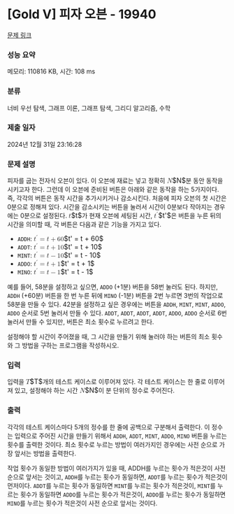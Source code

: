 # [Gold V] 피자 오븐 - 19940 

[문제 링크](https://www.acmicpc.net/problem/19940) 

### 성능 요약

메모리: 110816 KB, 시간: 108 ms

### 분류

너비 우선 탐색, 그래프 이론, 그래프 탐색, 그리디 알고리즘, 수학

### 제출 일자

2024년 12월 31일 23:16:28

### 문제 설명

<p>피자를 굽는 전자식 오븐이 있다. 이 오븐에 재료는 넣고 정확히 <mjx-container class="MathJax" jax="CHTML" style="font-size: 109%; position: relative;"><mjx-math class="MJX-TEX" aria-hidden="true"><mjx-mi class="mjx-i"><mjx-c class="mjx-c1D441 TEX-I"></mjx-c></mjx-mi></mjx-math><mjx-assistive-mml unselectable="on" display="inline"><math xmlns="http://www.w3.org/1998/Math/MathML"><mi>N</mi></math></mjx-assistive-mml><span aria-hidden="true" class="no-mathjax mjx-copytext">$N$</span></mjx-container>분 동안 동작을 시키고자 한다. 그런데 이 오븐에 준비된 버튼은 아래와 같은 동작을 하는 5가지이다. 즉, 각각의 버튼은 동작 시간을 추가시키거나 감소시킨다. 처음에 피자 오븐의 첫 시간은 0분으로 정해져 있다. 시간을 감소시키는 버튼을 눌러서 시간이 0분보다 작아지는 경우에는 0분으로 설정된다. <mjx-container class="MathJax" jax="CHTML" style="font-size: 109%; position: relative;"><mjx-math class="MJX-TEX" aria-hidden="true"><mjx-mi class="mjx-i"><mjx-c class="mjx-c1D461 TEX-I"></mjx-c></mjx-mi></mjx-math><mjx-assistive-mml unselectable="on" display="inline"><math xmlns="http://www.w3.org/1998/Math/MathML"><mi>t</mi></math></mjx-assistive-mml><span aria-hidden="true" class="no-mathjax mjx-copytext">$t$</span></mjx-container>가 현재 오븐에 세팅된 시간, <mjx-container class="MathJax" jax="CHTML" style="font-size: 109%; position: relative;"><mjx-math class="MJX-TEX" aria-hidden="true"><mjx-msup><mjx-mi class="mjx-i"><mjx-c class="mjx-c1D461 TEX-I"></mjx-c></mjx-mi><mjx-script style="vertical-align: 0.363em;"><mjx-mo class="mjx-var" size="s"><mjx-c class="mjx-c2032"></mjx-c></mjx-mo></mjx-script></mjx-msup></mjx-math><mjx-assistive-mml unselectable="on" display="inline"><math xmlns="http://www.w3.org/1998/Math/MathML"><msup><mi>t</mi><mo data-mjx-alternate="1">′</mo></msup></math></mjx-assistive-mml><span aria-hidden="true" class="no-mathjax mjx-copytext">$t'$</span></mjx-container>은 버튼을 누른 뒤의 시간을 의미할 때, 각 버튼은 다음과 같은 기능을 가지고 있다.</p>

<ul>
	<li><code>ADDH</code>: <mjx-container class="MathJax" jax="CHTML" style="font-size: 109%; position: relative;"><mjx-math class="MJX-TEX" aria-hidden="true"><mjx-msup><mjx-mi class="mjx-i"><mjx-c class="mjx-c1D461 TEX-I"></mjx-c></mjx-mi><mjx-script style="vertical-align: 0.363em;"><mjx-mo class="mjx-var" size="s"><mjx-c class="mjx-c2032"></mjx-c></mjx-mo></mjx-script></mjx-msup><mjx-mo class="mjx-n" space="4"><mjx-c class="mjx-c3D"></mjx-c></mjx-mo><mjx-mi class="mjx-i" space="4"><mjx-c class="mjx-c1D461 TEX-I"></mjx-c></mjx-mi><mjx-mo class="mjx-n" space="3"><mjx-c class="mjx-c2B"></mjx-c></mjx-mo><mjx-mn class="mjx-n" space="3"><mjx-c class="mjx-c36"></mjx-c><mjx-c class="mjx-c30"></mjx-c></mjx-mn></mjx-math><mjx-assistive-mml unselectable="on" display="inline"><math xmlns="http://www.w3.org/1998/Math/MathML"><msup><mi>t</mi><mo data-mjx-alternate="1">′</mo></msup><mo>=</mo><mi>t</mi><mo>+</mo><mn>60</mn></math></mjx-assistive-mml><span aria-hidden="true" class="no-mathjax mjx-copytext">$t' = t + 60$</span> </mjx-container></li>
	<li><code>ADDT</code>: <mjx-container class="MathJax" jax="CHTML" style="font-size: 109%; position: relative;"><mjx-math class="MJX-TEX" aria-hidden="true"><mjx-msup><mjx-mi class="mjx-i"><mjx-c class="mjx-c1D461 TEX-I"></mjx-c></mjx-mi><mjx-script style="vertical-align: 0.363em;"><mjx-mo class="mjx-var" size="s"><mjx-c class="mjx-c2032"></mjx-c></mjx-mo></mjx-script></mjx-msup><mjx-mo class="mjx-n" space="4"><mjx-c class="mjx-c3D"></mjx-c></mjx-mo><mjx-mi class="mjx-i" space="4"><mjx-c class="mjx-c1D461 TEX-I"></mjx-c></mjx-mi><mjx-mo class="mjx-n" space="3"><mjx-c class="mjx-c2B"></mjx-c></mjx-mo><mjx-mn class="mjx-n" space="3"><mjx-c class="mjx-c31"></mjx-c><mjx-c class="mjx-c30"></mjx-c></mjx-mn></mjx-math><mjx-assistive-mml unselectable="on" display="inline"><math xmlns="http://www.w3.org/1998/Math/MathML"><msup><mi>t</mi><mo data-mjx-alternate="1">′</mo></msup><mo>=</mo><mi>t</mi><mo>+</mo><mn>10</mn></math></mjx-assistive-mml><span aria-hidden="true" class="no-mathjax mjx-copytext">$t' = t + 10$</span> </mjx-container></li>
	<li><code>MINT</code>: <mjx-container class="MathJax" jax="CHTML" style="font-size: 109%; position: relative;"><mjx-math class="MJX-TEX" aria-hidden="true"><mjx-msup><mjx-mi class="mjx-i"><mjx-c class="mjx-c1D461 TEX-I"></mjx-c></mjx-mi><mjx-script style="vertical-align: 0.363em;"><mjx-mo class="mjx-var" size="s"><mjx-c class="mjx-c2032"></mjx-c></mjx-mo></mjx-script></mjx-msup><mjx-mo class="mjx-n" space="4"><mjx-c class="mjx-c3D"></mjx-c></mjx-mo><mjx-mi class="mjx-i" space="4"><mjx-c class="mjx-c1D461 TEX-I"></mjx-c></mjx-mi><mjx-mo class="mjx-n" space="3"><mjx-c class="mjx-c2212"></mjx-c></mjx-mo><mjx-mn class="mjx-n" space="3"><mjx-c class="mjx-c31"></mjx-c><mjx-c class="mjx-c30"></mjx-c></mjx-mn></mjx-math><mjx-assistive-mml unselectable="on" display="inline"><math xmlns="http://www.w3.org/1998/Math/MathML"><msup><mi>t</mi><mo data-mjx-alternate="1">′</mo></msup><mo>=</mo><mi>t</mi><mo>−</mo><mn>10</mn></math></mjx-assistive-mml><span aria-hidden="true" class="no-mathjax mjx-copytext">$t' = t - 10$</span> </mjx-container></li>
	<li><code>ADDO</code>: <mjx-container class="MathJax" jax="CHTML" style="font-size: 109%; position: relative;"><mjx-math class="MJX-TEX" aria-hidden="true"><mjx-msup><mjx-mi class="mjx-i"><mjx-c class="mjx-c1D461 TEX-I"></mjx-c></mjx-mi><mjx-script style="vertical-align: 0.363em;"><mjx-mo class="mjx-var" size="s"><mjx-c class="mjx-c2032"></mjx-c></mjx-mo></mjx-script></mjx-msup><mjx-mo class="mjx-n" space="4"><mjx-c class="mjx-c3D"></mjx-c></mjx-mo><mjx-mi class="mjx-i" space="4"><mjx-c class="mjx-c1D461 TEX-I"></mjx-c></mjx-mi><mjx-mo class="mjx-n" space="3"><mjx-c class="mjx-c2B"></mjx-c></mjx-mo><mjx-mn class="mjx-n" space="3"><mjx-c class="mjx-c31"></mjx-c></mjx-mn></mjx-math><mjx-assistive-mml unselectable="on" display="inline"><math xmlns="http://www.w3.org/1998/Math/MathML"><msup><mi>t</mi><mo data-mjx-alternate="1">′</mo></msup><mo>=</mo><mi>t</mi><mo>+</mo><mn>1</mn></math></mjx-assistive-mml><span aria-hidden="true" class="no-mathjax mjx-copytext">$t' = t + 1$</span> </mjx-container></li>
	<li><code>MINO</code>: <mjx-container class="MathJax" jax="CHTML" style="font-size: 109%; position: relative;"><mjx-math class="MJX-TEX" aria-hidden="true"><mjx-msup><mjx-mi class="mjx-i"><mjx-c class="mjx-c1D461 TEX-I"></mjx-c></mjx-mi><mjx-script style="vertical-align: 0.363em;"><mjx-mo class="mjx-var" size="s"><mjx-c class="mjx-c2032"></mjx-c></mjx-mo></mjx-script></mjx-msup><mjx-mo class="mjx-n" space="4"><mjx-c class="mjx-c3D"></mjx-c></mjx-mo><mjx-mi class="mjx-i" space="4"><mjx-c class="mjx-c1D461 TEX-I"></mjx-c></mjx-mi><mjx-mo class="mjx-n" space="3"><mjx-c class="mjx-c2212"></mjx-c></mjx-mo><mjx-mn class="mjx-n" space="3"><mjx-c class="mjx-c31"></mjx-c></mjx-mn></mjx-math><mjx-assistive-mml unselectable="on" display="inline"><math xmlns="http://www.w3.org/1998/Math/MathML"><msup><mi>t</mi><mo data-mjx-alternate="1">′</mo></msup><mo>=</mo><mi>t</mi><mo>−</mo><mn>1</mn></math></mjx-assistive-mml><span aria-hidden="true" class="no-mathjax mjx-copytext">$t' = t - 1$</span> </mjx-container></li>
</ul>

<p>예를 들어, 58분을 설정하고 싶으면, <code>ADDO</code> (+1분) 버튼을 58번 눌러도 된다. 하지만, <code>ADDH</code> (+60분) 버튼을 한 번 누른 뒤에 <code>MINO</code> (-1분) 버튼을 2번 누르면 3번의 작업으로 58분을 만들 수 있다. 42분을 설정하고 싶은 경우에는 버튼을 <code>ADDH</code>, <code>MINT</code>, <code>MINT</code>, <code>ADDO</code>, <code>ADDO</code> 순서로 5번 눌러서 만들 수 있다. <code>ADDT</code>, <code>ADDT</code>, <code>ADDT</code>, <code>ADDT</code>, <code>ADDO</code>, <code>ADDO</code> 순서로 6번 눌러서 만들 수 있지만, 버튼은 최소 횟수로 누르려고 한다.</p>

<p>설정해야 할 시간이 주어졌을 때, 그 시간을 만들기 위해 눌러야 하는 버튼의 최소 횟수와 그 방법을 구하는 프로그램을 작성하시오.</p>

### 입력 

 <p>입력을 <mjx-container class="MathJax" jax="CHTML" style="font-size: 109%; position: relative;"><mjx-math class="MJX-TEX" aria-hidden="true"><mjx-mi class="mjx-i"><mjx-c class="mjx-c1D447 TEX-I"></mjx-c></mjx-mi></mjx-math><mjx-assistive-mml unselectable="on" display="inline"><math xmlns="http://www.w3.org/1998/Math/MathML"><mi>T</mi></math></mjx-assistive-mml><span aria-hidden="true" class="no-mathjax mjx-copytext">$T$</span></mjx-container>개의 테스트 케이스로 이루어져 있다. 각 테스트 케이스는 한 줄로 이루어져 있고, 설정해야 하는 시간 <mjx-container class="MathJax" jax="CHTML" style="font-size: 109%; position: relative;"><mjx-math class="MJX-TEX" aria-hidden="true"><mjx-mi class="mjx-i"><mjx-c class="mjx-c1D441 TEX-I"></mjx-c></mjx-mi></mjx-math><mjx-assistive-mml unselectable="on" display="inline"><math xmlns="http://www.w3.org/1998/Math/MathML"><mi>N</mi></math></mjx-assistive-mml><span aria-hidden="true" class="no-mathjax mjx-copytext">$N$</span></mjx-container>이 분 단위의 정수로 주어진다.</p>

### 출력 

 <p>각각의 테스트 케이스마다 5개의 정수를 한 줄에 공백으로 구분해서 출력한다. 이 정수는 입력으로 주어진 시간을 만들기 위해서 <code>ADDH</code>, <code>ADDT</code>, <code>MINT</code>, <code>ADDO</code>, <code>MINO</code> 버튼을 누르는 횟수를 출력한 것이다. 최소 횟수로 누르는 방법이 여러가지인 경우에는 사전 순으로 가장 앞서는 방법을 출력한다.</p>

<p>작업 횟수가 동일한 방법이 여러가지가 있을 때, ADDH를 누르는 횟수가 적은것이 사전 순으로 앞서는 것이고, <code>ADDH</code>를 누르는 횟수가 동일하면, <code>ADDT</code>를 누르는 횟수가 적은것이 먼저이다. <code>ADDT</code>를 누르는 횟수가 동일하면 <code>MINT</code>를 누르는 횟수가 적은것이, <code>MINT</code>를 누르는 횟수가 동일하면 <code>ADDO</code>를 누르는 횟수가 적은것이, <code>ADDO</code>를 누르는 횟수가 동일하면 <code>MINO</code>를 누르는 횟수가 적은것이 사전 순으로 앞서는 것이다.</p>

